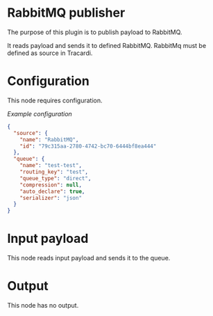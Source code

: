 # RabbitMQ publisher

The purpose of this plugin is to publish payload to RabbitMQ.

It reads payload and sends it to defined RabbitMQ. RabbitMq must be defined as source in Tracardi.

# Configuration

This node requires configuration.

*Example configuration*

```json
{
  "source": {
    "name": "RabbitMQ",
    "id": "79c315aa-2780-4742-bc70-6444bf8ea444"
  },
  "queue": {
    "name": "test-test",
    "routing_key": "test",
    "queue_type": "direct",
    "compression": null,
    "auto_declare": true,
    "serializer": "json"
  }
}
```

# Input payload

This node reads input payload and sends it to the queue.

# Output

This node has no output. 
 
